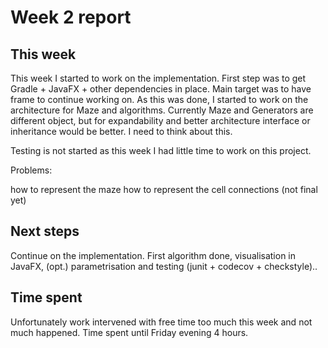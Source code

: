 # Week 2 report

## This week

This week I started to work on the implementation. First step was to get Gradle + JavaFX + other dependencies in place. 
Main target was to have frame to continue working on. As this was done, I started to work on the architecture for Maze and algorithms.
Currently Maze and Generators are different object, but for expandability and better architecture interface or inheritance would be better. I need to think about this.

Testing is not started as this week I had little time to work on this project.

Problems:

how to represent the maze
how to represent the cell connections (not final yet)

## Next steps

Continue on the implementation. First algorithm done, visualisation in JavaFX, (opt.) parametrisation and testing (junit + codecov + checkstyle)..

## Time spent

Unfortunately work intervened with free time too much this week and not much happened. Time spent until Friday evening 4 hours.
